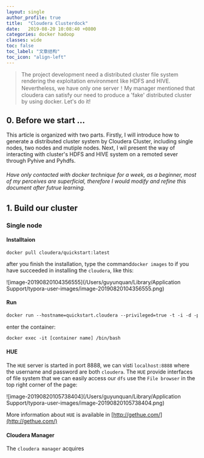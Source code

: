 ```yaml
---
layout: single
author_profile: true
title:  "Cloudera Clusterdock"
date:   2019-08-20 10:08:40 +0800
categories: docker hadoop
classes: wide
toc: false
toc_label: "文章结构"
toc_icon: "align-left"
---
```




> The project development need a distributed cluster file system rendering the exploitation environment like HDFS and HIVE. Nevertheless, we have only one server！My manager mentioned that cloudera can satisfy our need to produce a 'fake' distributed cluster by using docker. Let's do it!



## 0. Before we start …

This article is organized with two parts. Firstly, I will introduce how to generate a distributed cluster system by Cloudera Cluster, including single nodes, two nodes and mutiple nodes. Next, I wil present the way of interacting with cluster's HDFS and HIVE system on a remoted sever through Pyhive and Pyhdfs.

###### Have only contacted with docker technique for a week, as a beginner, most of my perceives are superficial, therefore I would modify and refine this document after futrue learning.



## 1. Build our cluster

 

### Single node



#### Installtaion

```shell
docker pull cloudera/quickstart:latest
```

after you finish the installation, type the command`docker images` to if you have succeeded in installing the `cloudera`, like this:

![image-20190820104356555](/Users/guyunquan/Library/Application Support/typora-user-images/image-20190820104356555.png)



#### Run

```dockerfile
docker run --hostname=quickstart.cloudera --privileged=true -t -i -d -p 8888:8888 -p 80:80 -p 7180:7180 cloudera/quickstart  /usr/bin/docker-quickstart
```



enter the container:

```dockerfile
docker exec -it [container name] /bin/bash
```



#### HUE

The `HUE` server is started in port 8888, we can visti `localhost:8888` where the username and password are both `cloudera`. The `HUE` provide interfaces of file system that we can easily access our `dfs` use the `File browser` in the top right corner of the page:

![image-20190820105738404](/Users/guyunquan/Library/Application Support/typora-user-images/image-20190820105738404.png)

More information about `HUE` is available in [http://gethue.com/](http://gethue.com/)



#### Cloudera Manager

The `cloudera manager` acquires 